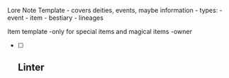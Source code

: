 Lore Note Template
	- covers deities, events, maybe information
	- types:
		- event
		- item
		- bestiary
		- lineages
		  
Item template
	-only for special items and magical items 
	-owner
- [ ] Linter
	- 